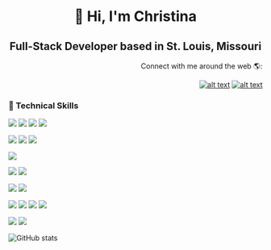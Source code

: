 <div align="center">
           <h1> 👋 Hi, I'm Christina</h1>
           <h2>Full-Stack Developer based in St. Louis, Missouri</h2>
           </div>

<!-- ![](https://visitor-badge.laobi.icu/badge?page_id=christinichka.christinichka) -->

<!-- <h3>Full-Stack Developer</h3> -->
<div align="right"> Connect with me around the web 🌎:

<a href="https://www.linkedin.com/in/christina-varghese"> ![alt text](https://img.shields.io/badge/-LinkedIn-informational?style=plastic&logo=linkedIn&logoColor=white)</a> <a href="https://twitter.com/Christinichka">![alt text](https://img.shields.io/badge/-Twitter-informational?style=plastic&logo=Twitter&logoColor=white) </a>
           </div>
                                                               
### 💼 Technical Skills
<!-- Programming Languages -->
![](https://img.shields.io/badge/Language-JavaScript-informational?style=flat&logo=javascript&logoColor=white&color=4AB197)
![](https://img.shields.io/badge/Language-TypeScript-informational?style=flat&logo=TypeScript&logoColor=white&color=4AB197)
![](https://img.shields.io/badge/Language-Java-informational?style=flat&logo=Java&logoColor=white&color=4AB197)
![](https://img.shields.io/badge/Language-Python-informational?style=flat&logo=python&logoColor=white&color=4AB197)
<!-- Frameworks -->           
![](https://img.shields.io/badge/Framework-Bootstrap-informational?style=flat&logo=bootstrap&logoColor=white&color=4AB197)
![](https://img.shields.io/badge/Framework-Angular-informational?style=flat&logo=angular&logoColor=white&color=4AB197)
![](https://img.shields.io/badge/Framework-SpringBoot-informational?style=flat&logo=Spring&logoColor=white&color=4AB197)
<!-- Database -->
![](https://img.shields.io/badge/Database-SQL-informational?style=flat&logo=SQLite&logoColor=white&color=4AB197)
<!-- Tests -->
![](https://img.shields.io/badge/Test-Jasmine-informational?style=flat&logo=Jasmine&logoColor=white&color=4AB197)
![](https://img.shields.io/badge/Test-Gradle-informational?style=flat&logo=gradle&logoColor=white&color=4AB197)
<!-- Markup -->          
![](https://img.shields.io/badge/Markup-HTML-informational?style=flat&logo=html5&logoColor=white&color=4AB197)
![](https://img.shields.io/badge/Markup-CSS-informational?style=flat&logo=css3&logoColor=white&color=4AB197)
<!-- IDEs -->
![](https://img.shields.io/badge/IDE-JupyterNotebook-informational?style=flat&logo=jupyter&logoColor=white&color=4AB197)
![](https://img.shields.io/badge/IDE-VisualStudioCode-informational?style=flat&logo=visualstudiocode&logoColor=white&color=4AB197)
![](https://img.shields.io/badge/IDE-SublimeText-informational?style=flat&logo=sublimetext&logoColor=white&color=4AB197)
![](https://img.shields.io/badge/IDE-IntelliJ-informational?style=flat&logo=IntelliJ&logoColor=white&color=4AB197)
<!-- GitHub -->
![](https://img.shields.io/badge/REPO-GitHub-informational?style=flat&logo=GitHub&logoColor=white&color=4AB197)
![](https://img.shields.io/badge/REPO-Git-informational?style=flat&logo=git&logoColor=white&color=4AB197)

<!-- <h3> My Languages and Tools: </h3> -->
<!-- ![Top Langs](https://github-readme-stats.vercel.app/api/top-langs/?username=christinichka&theme=cobalt) -->

![GitHub stats](https://github-readme-stats.vercel.app/api?username=christinichka&show_icons=true&theme=cobalt)

